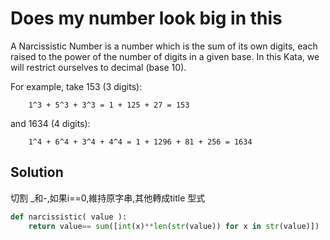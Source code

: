 # Does my number look big in this
A Narcissistic Number is a number which is the sum of its own digits, each raised to the power of the number of digits in a given base. In this Kata, we will restrict ourselves to decimal (base 10).</br>



For example, take 153 (3 digits):</br>
```
    1^3 + 5^3 + 3^3 = 1 + 125 + 27 = 153
```
and 1634 (4 digits):
```
    1^4 + 6^4 + 3^4 + 4^4 = 1 + 1296 + 81 + 256 = 1634
```
## Solution

<sol> 切割 _和-,如果i==0,維持原字串,其他轉成title 型式

```python
def narcissistic( value ):
    return value== sum([int(x)**len(str(value)) for x in str(value)])
```	

